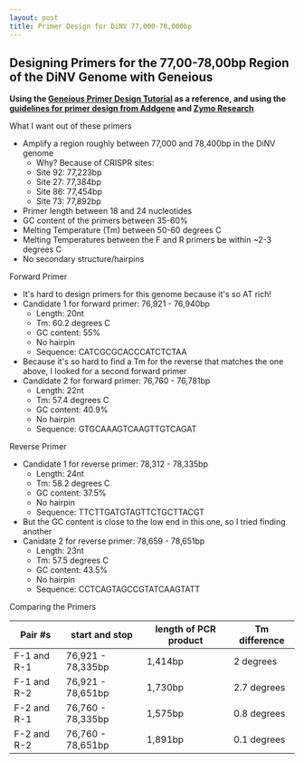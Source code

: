 ```yaml
---
layout: post
title: Primer Design for DiNV 77,000-78,000bp
---
```


## Designing Primers for the 77,00-78,00bp Region of the DiNV Genome with Geneious

**Using the [Geneious Primer Design Tutorial](https://www.geneious.com/tutorials/primer-design-prime/) as a reference, and using the [guidelines for primer design from Addgene](https://www.addgene.org/protocols/primer-design/) and [Zymo Research](https://www.zymoresearch.com/blogs/blog/how-to-design-primers-for-pcr-experiments)**

What I want out of these primers
  - Amplify a region roughly between 77,000 and 78,400bp in the DiNV genome
    - Why? Because of CRISPR sites:
    - Site 92: 77,223bp
    - Site 27: 77,384bp
    - Site 86: 77,454bp
    - Site 73: 77,892bp
  - Primer length between 18 and 24 nucleotides
  - GC content of the primers between 35-60%
  - Melting Temperature (Tm) between 50-60 degrees C
  - Melting Temperatures between the F and R primers be within ~2-3 degrees C
  - No secondary structure/hairpins

Forward Primer

  - It's hard to design primers for this genome because it's so AT rich!
  - Candidate 1 for forward primer: 76,921 - 76,940bp
    - Length: 20nt
    - Tm: 60.2 degrees C
    - GC content: 55%
    - No hairpin
    - Sequence: CATCGCGCACCCATCTCTAA
  - Because it's so hard to find a Tm for the reverse that matches the one above, I looked for a second forward primer
  - Candidate 2 for forward primer: 76,760 - 76,781bp
    - Length: 22nt
    - Tm: 57.4 degrees C
    - GC content: 40.9%
    - No hairpin
    - Sequence: GTGCAAAGTCAAGTTGTCAGAT

Reverse Primer

  - Candidate 1 for reverse primer: 78,312 - 78,335bp
    - Length: 24nt
    - Tm: 58.2 degrees C
    - GC content: 37.5%
    - No hairpin
    - Sequence: TTCTTGATGTAGTTCTGCTTACGT
  - But the GC content is close to the low end in this one, so I tried finding another
  - Canidate 2 for reverse primer: 78,659 - 78,651bp
    - Length: 23nt
    - Tm: 57.5 degrees C
    - GC content: 43.5%
    - No hairpin
    - Sequence: CCTCAGTAGCCGTATCAAGTATT

Comparing the Primers

|Pair #s| start and stop|length of PCR product|Tm difference|
|---|---|---|---|
|F-1 and R-1|76,921 - 78,335bp|1,414bp|2 degrees|
|F-1 and R-2|76,921 - 78,651bp|1,730bp|2.7 degrees|
|F-2 and R-1|76,760 - 78,335bp|1,575bp|0.8 degrees|
|F-2 and R-2|76,760 - 78,651bp|1,891bp|0.1 degrees|
